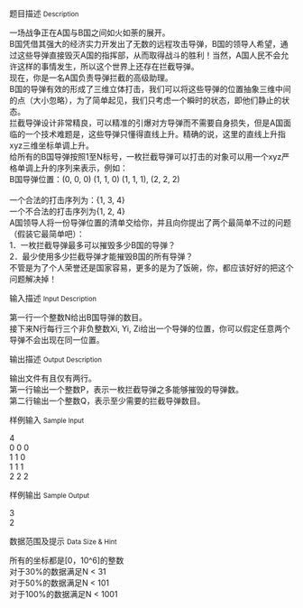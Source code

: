<div class="panel panel-default">
<div class="area-title">
<span>
题目描述
<small>Description</small>
</span></div>
<div class="panel-body">

<p>一场战争正在A国与B国之间如火如荼的展开。<br> B国凭借其强大的经济实力开发出了无数的远程攻击导弹，B国的领导人希望，通过这些导弹直接毁灭A国的指挥部，从而取得战斗的胜利！当然，A国人民不会允许这样的事情发生，所以这个世界上还存在拦截导弹。<br> 现在，你是一名A国负责导弹拦截的高级助理。<br> B国的导弹有效的形成了三维立体打击，我们可以将这些导弹的位置抽象三维中间的点（大小忽略），为了简单起见，我们只考虑一个瞬时的状态，即他们静止的状态。<br> 拦截导弹设计非常精良，可以精准的引爆对方导弹而不需要自身损失，但是A国面临的一个技术难题是，这些导弹只懂得直线上升。精确的说，这里的直线上升指xyz三维坐标单调上升。<br> 给所有的B国导弹按照1至N标号，一枚拦截导弹可以打击的对象可以用一个xyz严格单调上升的序列来表示，例如：<br> B国导弹位置：(0, 0, 0) (1, 1, 0) (1, 1, 1), (2, 2, 2)<br><br> 一个合法的打击序列为：{1, 3, 4}<br> 一个不合法的打击序列为{1, 2, 4}<br> A国领导人将一份导弹位置的清单交给你，并且向你提出了两个最简单不过的问题（假装它最简单吧）：<br> 1．一枚拦截导弹最多可以摧毁多少B国的导弹？<br> 2．最少使用多少拦截导弹才能摧毁B国的所有导弹？<br> 不管是为了个人荣誉还是国家容易，更多的是为了饭碗，你，都应该好好的把这个问题解决掉！</p>

</div>
</div>

<div class="panel panel-default">
<div class="area-title">
<span>
输入描述
<small>Input Description</small>
</span></div>
<div class="panel-body">
<p>第一行一个整数N给出B国导弹的数目。<br> 接下来N行每行三个非负整数Xi, Yi, Zi给出一个导弹的位置，你可以假定任意两个导弹不会出现在同一位置。</p>

</div>
</div>
<div  class="panel panel-default">
<div class="area-title">
<span>
输出描述
<small>Output Description</small>
</span></div>
<div class="panel-body">

<p>输出文件有且仅有两行。<br /> 第一行输出一个整数P，表示一枚拦截导弹之多能够摧毁的导弹数。<br /> 第二行输出一个整数Q，表示至少需要的拦截导弹数目。</p>

</div>
</div>


<div class="panel panel-default">
<div class="area-title">
<span>
样例输入
<small>Sample Input</small>
</span></div>
<div class="panel-body">
<p>4 <br>0 0 0 <br>1 1 0<br>1 1 1<br>2 2 2</p>

</div>
</div>

<div class="panel panel-default">
<div class="area-title">
<span>
样例输出
<small>Sample Output</small>
</span></div>
<div class="panel-body">
<p>3<br>2</p>

</div>
</div>

<div class="panel panel-default">
<div class="area-title">
<span>
数据范围及提示
<small>Data Size & Hint</small>
</span></div>
<div class="panel-body">
<p>所有的坐标都是[0，10^6]的整数<br> 对于30%的数据满足N &lt; 31<br> 对于50%的数据满足N &lt; 101<br> 对于100%的数据满足N &lt; 1001</p>
</div>
</div>